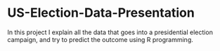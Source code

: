 # US-Election-Data-Presentation
In this project I explain all the data that goes into a presidential election campaign, and try to predict the outcome using R programming.
